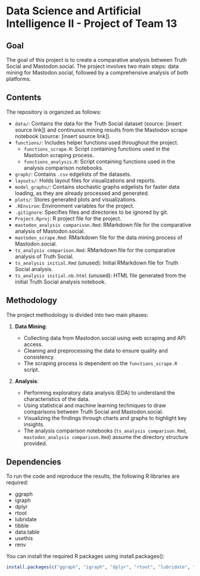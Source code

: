# Data Science and Artificial Intelligence II - Project of Team 13

## Goal
The goal of this project is to create a comparative analysis between Truth Social and Mastodon.social. The project involves two main steps: data mining for Mastodon.social, followed by a comprehensive analysis of both platforms.

## Contents
The repository is organized as follows:
- `data/`: Contains the data for the Truth Social dataset (source: [insert source link]) and continuous mining results from the Mastodon scrape notebook (source: [insert source link]).
- `functions/`: Includes helper functions used throughout the project.
  - `functions_scrape.R`: Script containing functions used in the Mastodon scraping process.
  - `functions_analysis.R`: Script containing functions used in the analysis comparison notebooks.
- `graph/`: Contains `.csv` edgelists of the datasets.
- `layouts/`: Holds layout files for visualizations and reports.
- `model_graphs/`: Contains stochastic graphs edgelists for faster data loading, as they are already processed and generated.
- `plots/`: Stores generated plots and visualizations.
- `.REnviron`: Environment variables for the project.
- `.gitignore`: Specifies files and directories to be ignored by git.
- `Project.Rproj`: R project file for the project.
- `mastodon_analysis comparison.Rmd`: RMarkdown file for the comparative analysis of Mastodon.social.
- `mastodon_scrape.Rmd`: RMarkdown file for the data mining process of Mastodon.social.
- `ts_analysis comparison.Rmd`: RMarkdown file for the comparative analysis of Truth Social.
- `ts_analysis initial.Rmd` (unused): Initial RMarkdown file for Truth Social analysis.
- `ts_analysis initial.nb.html` (unused): HTML file generated from the initial Truth Social analysis notebook.

## Methodology
The project methodology is divided into two main phases:

1. **Data Mining**:
    - Collecting data from Mastodon.social using web scraping and API access.
    - Cleaning and preprocessing the data to ensure quality and consistency.
    - The scraping process is dependent on the `functions_scrape.R` script.

2. **Analysis**:
    - Performing exploratory data analysis (EDA) to understand the characteristics of the data.
    - Using statistical and machine learning techniques to draw comparisons between Truth Social and Mastodon.social.
    - Visualizing the findings through charts and graphs to highlight key insights.
    - The analysis comparison notebooks (`ts_analysis comparison.Rmd`, `mastodon_analysis comparison.Rmd`) assume the directory structure provided.

## Dependencies
To run the code and reproduce the results, the following R libraries are required:

- ggraph
- igraph
- dplyr
- rtoot
- lubridate
- tibble
- data.table
- usethis
- renv

You can install the required R packages using install.packages():

```R
install.packages(c("ggraph", "igraph", "dplyr", "rtoot", "lubridate", "tibble", "data.table", "usethis", "renv"))
